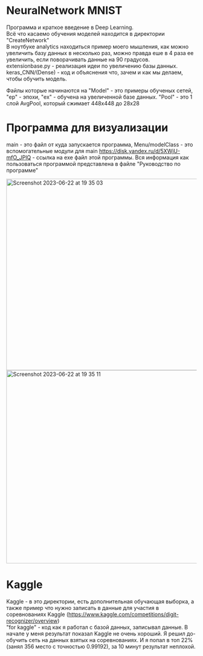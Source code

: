 # NeuralNetwork MNIST

Программа и краткое введение в Deep Learning.  
Всё что касаемо обучения моделей находится в директории "CreateNetwork" \
В ноутбуке analytics находиться пример моего мышления, как можно увеличить базу данных в несколько раз, можно правда еше в 4 раза ее увеличить, если поворачивать данные на 90 градусов. \
extensionbase.py - реализация идеи по увеличению базы данных.\
keras_CNN/(Dense) - код и объяснения что, зачем и как мы делаем, чтобы обучить модель.

Файлы которые начинаются на "Model" - это примеры обученых сетей, "ep" - эпохи, "ex" - обучена на увеличенной базе данных.
"Pool" - это 1 слой AvgPool, который сжимает 448х448 до 28х28

# Программа для визуализации
main - это файл от куда запускается программа, Menu/modelClass - это вспомогательные модули для main
https://disk.yandex.ru/d/5XWjU-mfO_JPlQ - ссылка на exe файл этой программы.
Вся информация как пользоваться программой представлена в файле "Руководство по программе"

<img width="506" alt="Screenshot 2023-06-22 at 19 35 03" src="https://github.com/posyd0moika/NeuralNetwork_MNIST/assets/94396766/3e3977db-a3b3-4a0a-aa39-b191bb58460c">
<img width="511" alt="Screenshot 2023-06-22 at 19 35 11" src="https://github.com/posyd0moika/NeuralNetwork_MNIST/assets/94396766/911f5f94-fc81-4b35-9784-42ea34f6b769">



# Kaggle
Kaggle - в это директории, есть дополнительная обучающая выборка, а также пример что нужно записать в данные для участия в соревнованиях Kaggle (https://www.kaggle.com/competitions/digit-recognizer/overview)\
"for kaggle" - код как я работал с базой данных, записывал данные.
В начале у меня результат показал Kaggle не очень хороший. Я решил до-обучить сеть на данных взятых на соревнованиях. И я попал в топ 22%(занял 356 место с точностью 0.99192), за 10 минут результат неплохой.




